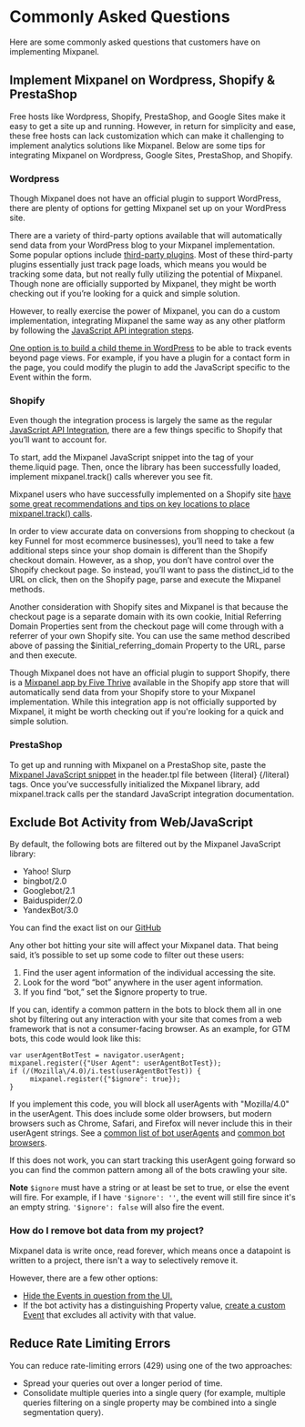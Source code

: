 # Commonly Asked Questions

Here are some commonly asked questions that customers have on implementing Mixpanel.

## Implement Mixpanel on Wordpress, Shopify & PrestaShop

Free hosts like Wordpress, Shopify, PrestaShop, and Google Sites make it easy to get a site up and running. However, in return for simplicity and ease, these free hosts can lack customization which can make it challenging to implement analytics solutions like Mixpanel. Below are some tips for integrating Mixpanel on Wordpress, Google Sites, PrestaShop, and Shopify.

### Wordpress
Though Mixpanel does not have an official plugin to support WordPress, there are plenty of options for getting Mixpanel set up on your WordPress site.

There are a variety of third-party options available that will automatically send data from your WordPress blog to your Mixpanel implementation. Some popular options include [third-party plugins](https://wordpress.org/plugins/tags/mixpanel/). Most of these third-party plugins essentially just track page loads, which means you would be tracking some data, but not really fully utilizing the potential of Mixpanel. Though none are officially supported by Mixpanel, they might be worth checking out if you’re looking for a quick and simple solution.

However, to really exercise the power of Mixpanel, you can do a custom implementation, integrating Mixpanel the same way as any other platform by following the [JavaScript API integration steps](/docs/tracking-methods/sdks/javascript).

[One option is to build a child theme in WordPress](https://codex.wordpress.org/Child_Themes) to be able to track events beyond page views. For example, if you have a plugin for a contact form in the page, you could modify the plugin to add the JavaScript specific to the Event within the form.

### Shopify
Even though the integration process is largely the same as the regular [JavaScript API Integration](/docs/tracking-methods/sdks/javascript), there are a few things specific to Shopify that you’ll want to account for.

To start, add the Mixpanel JavaScript snippet into the tag of your theme.liquid page. Then, once the library has been successfully loaded, implement mixpanel.track() calls wherever you see fit.

Mixpanel users who have successfully implemented on a Shopify site [have some great recommendations and tips on key locations to place mixpanel.track() calls](https://stackoverflow.com/questions/28160415/shopify-mixpanel-integration/34442476#34442476).

In order to view accurate data on conversions from shopping to checkout (a key Funnel for most ecommerce businesses), you’ll need to take a few additional steps since your shop domain is different than the Shopify checkout domain. However, as a shop, you don’t have control over the Shopify checkout page. So instead, you’ll want to pass the distinct_id to the URL on click, then on the Shopify page, parse and execute the Mixpanel methods.

Another consideration with Shopify sites and Mixpanel is that because the checkout page is a separate domain with its own cookie, Initial Referring Domain Properties sent from the checkout page will come through with a referrer of your own Shopify site. You can use the same method described above of passing the $initial_referring_domain Property to the URL, parse and then execute.

Though Mixpanel does not have an official plugin to support Shopify, there is a [Mixpanel app by Five Thrive](https://apps.shopify.com/mixpanel) available in the Shopify app store that will automatically send data from your Shopify store to your Mixpanel implementation. While this integration app is not officially supported by Mixpanel, it might be worth checking out if you're looking for a quick and simple solution.

### PrestaShop
To get up and running with Mixpanel on a PrestaShop site, paste the [Mixpanel JavaScript snippet](/docs/tracking-methods/sdks/javascript) in the header.tpl file between {literal} {/literal} tags. Once you’ve successfully initialized the Mixpanel library, add mixpanel.track calls per the standard JavaScript integration documentation.

## Exclude Bot Activity from Web/JavaScript

By default, the following bots are filtered out by the Mixpanel JavaScript library:
- Yahoo! Slurp
- bingbot/2.0
- Googlebot/2.1
- Baiduspider/2.0
- YandexBot/3.0

You can find the exact list on our [GitHub](https://github.com/mixpanel/mixpanel-js/blob/8ac526e5cb8563d11e2206046ab986c6491ac6d7/src/utils.js#L900C1-L925C3)

Any other bot hitting your site will affect your Mixpanel data. That being said, it’s possible to set up some code to filter out these users:

1. Find the user agent information of the individual accessing the site.
2. Look for the word “bot” anywhere in the user agent information.
3. If you find “bot,” set the $ignore property to true.

If you can, identify a common pattern in the bots to block them all in one shot by filtering out any interaction with your site that comes from a web framework that is not a consumer-facing browser. As an example, for GTM bots, this code would look like this:

```
var userAgentBotTest = navigator.userAgent;
mixpanel.register({"User Agent": userAgentBotTest});
if (/(Mozilla\/4.0)/i.test(userAgentBotTest)) {
     mixpanel.register({"$ignore": true});
}
```

If you implement this code, you will block all userAgents with "Mozilla/4.0" in the userAgent. This does include some older browsers, but modern browsers such as Chrome, Safari, and Firefox will never include this in their userAgent strings. See a [common list of bot userAgents](https://www.useragentstring.com/pages/useragentstring.php?typ=Crawler) and [common bot browsers](https://www.useragentstring.com/pages/useragentstring.php?typ=Browser).

If this does not work, you can start tracking this userAgent going forward so you can find the common pattern among all of the bots crawling your site.

**Note**
`$ignore` must have a string or at least be set to true, or else the event will fire. For example, if I have `'$ignore': ''`, the event will still fire since it's an empty string. `'$ignore': false` will also fire the event.

### How do I remove bot data from my project?

Mixpanel data is write once, read forever, which means once a datapoint is written to a project, there isn't a way to selectively remove it.

However, there are a few other options:

- [Hide the Events in question from the UI.](/docs/data-governance/lexicon#hide-events-and-properties)
- If the bot activity has a distinguishing Property value, [create a custom Event](/docs/features/custom-events) that excludes all activity with that value.

## Reduce Rate Limiting Errors

You can reduce rate-limiting errors (429) using one of the two approaches:
- Spread your queries out over a longer period of time.
- Consolidate multiple queries into a single query (for example, multiple queries filtering on a single property may be combined into a single segmentation query).
